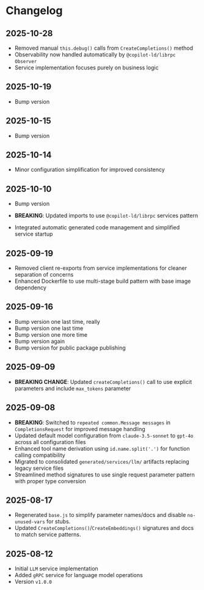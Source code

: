 # Changelog

## 2025-10-28

- Removed manual `this.debug()` calls from `CreateCompletions()` method
- Observability now handled automatically by `@copilot-ld/librpc` `Observer`
- Service implementation focuses purely on business logic

## 2025-10-19

- Bump version

## 2025-10-15

- Bump version

## 2025-10-14

- Minor configuration simplification for improved consistency

## 2025-10-10

- Bump version

- **BREAKING**: Updated imports to use `@copilot-ld/librpc` services pattern
- Integrated automatic generated code management and simplified service startup

## 2025-09-19

- Removed client re-exports from service implementations for cleaner separation
  of concerns
- Enhanced Dockerfile to use multi-stage build pattern with base image
  dependency

## 2025-09-16

- Bump version one last time, really
- Bump version one last time
- Bump version one more time
- Bump version again
- Bump version for public package publishing

## 2025-09-09

- **BREAKING CHANGE**: Updated `createCompletions()` call to use explicit
  parameters and include `max_tokens` parameter

## 2025-09-08

- **BREAKING**: Switched to `repeated common.Message messages` in
  `CompletionsRequest` for improved message handling
- Updated default model configuration from `claude-3.5-sonnet` to `gpt-4o`
  across all configuration files
- Enhanced tool name derivation using `id.name.split('.')` for function calling
  compatibility
- Migrated to consolidated `generated/services/llm/` artifacts replacing legacy
  service files
- Streamlined method signatures to use single request parameter pattern with
  proper type conversion

## 2025-08-17

- Regenerated `base.js` to simplify parameter names/docs and disable
  `no-unused-vars` for stubs.
- Updated `CreateCompletions()`/`CreateEmbeddings()` signatures and docs to
  match service patterns.

## 2025-08-12

- Initial `LLM` service implementation
- Added `gRPC` service for language model operations
- Version `v1.0.0`
